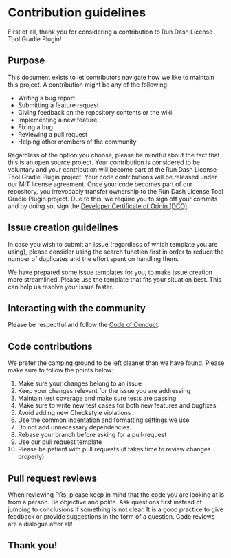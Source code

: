 # Contribution guidelines


First of all, thank you for considering a contribution to Run Dash License Tool Gradle Plugin!

## Purpose

This document exists to let contributors navigate how we like to maintain this project.
A contribution might be any of the following:
- Writing a bug report
- Submitting a feature request
- Giving feedback on the repository contents or the wiki
- Implementing a new feature
- Fixing a bug
- Reviewing a pull request
- Helping other members of the community

Regardless of the option you choose, please be mindful about the fact that this is
an open source project. Your contribution is considered to be voluntary and your
contribution will become part of the Run Dash License Tool Gradle Plugin project. 
Your code contributions will be released under our MIT license agreement. Once your
code becomes part of our repository, you irrevocably transfer ownership to the Run 
Dash License Tool Gradle Plugin project. Due to this, we require you to sign off 
your commits and by doing so, sign the
[Developer Certificate of Origin (DCO)](https://developercertificate.org).

## Issue creation guidelines

In case you wish to submit an issue (regardless of which template you are using),
please consider using the search function first in order to reduce the number of
duplicates and the effort spent on handling them.

We have prepared some issue templates for you, to make issue creation more
streamlined. Please use the template that fits your situation best. This can help
us resolve your issue faster.

## Interacting with the community

Please be respectful and follow the [Code of Conduct](CODE_OF_CONDUCT.md).

## Code contributions

We prefer the camping ground to be left cleaner than we have found. Please make
sure to follow the points below:

1. Make sure your changes belong to an issue
2. Keep your changes relevant for the issue you are addressing
3. Maintain test coverage and make sure tests are passing
4. Make sure to write new test cases for both new features and bugfixes
5. Avoid adding new Checkstyle violations
6. Use the common indentation and formatting settings we use
7. Do not add unnecessary dependencies
8. Rebase your branch before asking for a pull-request
9. Use our pull request template
10. Please be patient with pull requests (it takes time to review changes properly)

## Pull request reviews

When reviewing PRs, please keep in mind that the code you are looking at is from
a person. Be objective and polite. Ask questions first instead of jumping to
conclusions if something is not clear. It is a good practice to give feedback or
provide suggestions in the form of a question. Code reviews are a dialogue after
all!

## Thank you!
